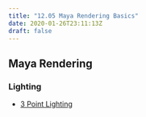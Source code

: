 ```yaml
---
title: "12.05 Maya Rendering Basics"
date: 2020-01-26T23:11:13Z
draft: false
---
```


## Maya Rendering

### Lighting

- [3 Point Lighting](https://youtu.be/1nYSVw6-GxA)
